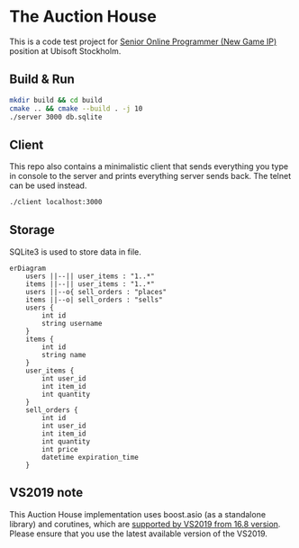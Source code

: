 # The Auction House

This is a code test project for [Senior Online Programmer (New Game IP)](https://www.ubisoft.com/en-us/company/careers/search/743999932289413-senior-online-programmer-new-game-ip-) position at Ubisoft Stockholm.

## Build & Run

```sh
mkdir build && cd build
cmake .. && cmake --build . -j 10
./server 3000 db.sqlite
```

## Client

This repo also contains a minimalistic client that sends everything you type in console to the server and prints everything server sends back. The telnet can be used instead.

```sh
./client localhost:3000
```

## Storage

SQLite3 is used to store data in file.

```mermaid
erDiagram
    users ||--|| user_items : "1..*"
    items ||--|| user_items : "1..*"
    users ||--o{ sell_orders : "places"
    items ||--o| sell_orders : "sells"
    users {
        int id
        string username
    }
    items {
        int id
        string name
    }
    user_items {
        int user_id
        int item_id
        int quantity
    }
    sell_orders {
        int id
        int user_id
        int item_id
        int quantity
        int price
        datetime expiration_time
    }
```

## VS2019 note

This Auction House implementation uses boost.asio (as a standalone library) and corutines, which are [supported by VS2019 from 16.8 version](https://learn.microsoft.com/en-us/cpp/overview/visual-cpp-language-conformance?view=msvc-170). Please ensure that you use the latest available version of the VS2019.
